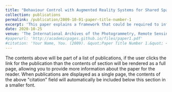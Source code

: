 ```yaml
---
title: "Behaviour Control with Augmented Reality Systems for Shared Spaces"
collection: publications
permalink: /publication/2009-10-01-paper-title-number-1
excerpt: 'This paper explains a framework that could be required to influence walking in shared spaces'
date: 2020-10-25
venue: 'The International Archives of the Photogrammetry, Remote Sensing and Spatial Information Sciences'
#paperurl: 'http://academicpages.github.io/files/paper1.pdf'
#citation: 'Your Name, You. (2009). &quot;Paper Title Number 1.&quot; <i>Journal 1</i>. 1(1).'
---
```


The contents above will be part of a list of publications, if the user clicks the link for the publication than the contents of section will be rendered as a full page, allowing you to provide more information about the paper for the reader. When publications are displayed as a single page, the contents of the above "citation" field will automatically be included below this section in a smaller font.
